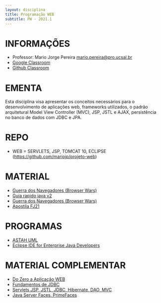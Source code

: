 ```yaml
---
layout: disciplina
title: Programação WEB
subtitle: PW - 2021.1
---
```


# INFORMAÇÕES

- Professor: Mario Jorge Pereira <mario.pereira@pro.ucsal.br>
- [Google Classroom](https://classroom.google.com/)
- [Github Classroom](https://classroom.github.com/)

# EMENTA
Esta disciplina visa apresentar os conceitos necessários para o desenvolvimento de aplicações web, frameworks utilizados, o padrão arquitetural Model View Controller (MVC), JSP, JSTL e AJAX, persistência no banco de dados com JDBC e JPA.

# REPO
- WEB = SERVLETS, JSP, TOMCAT 10, ECLIPSE (https://github.com/mariojp/projeto-web)

# MATERIAL
- [Guerra dos Navegadores (Browser Wars) ](https://www.youtube.com/watch?v=PAIfVIl4onM)
- [Guia rapido java v2](https://www.slideshare.net/mariojp/guia-rapido-java-v2)
- [Guerra dos Navegadores (Browser Wars) ](https://www.youtube.com/watch?v=PAIfVIl4onM)
- [Apostila FJ21 ](http://www.caelum.com.br/download/caelum-java-web-fj21.pdf)

# PROGRAMAS
- [ASTAH UML](https://astah.net/products/free-student-license/)
- [Eclipse IDE for Enterprise Java Developers](https://www.eclipse.org/downloads/packages/release/2020-03/r/eclipse-ide-enterprise-java-developers-includes-incubating-components)


# MATERIAL COMPLEMENTAR
- [Do Zero a Aplicação WEB](https://www.slideshare.net/mariojp/java-www)
- [Fundamentos de JDBC](https://www.slideshare.net/mariojp/jdbc-24612251)
- [Servlets JSP, JSTL, JDBC, Hibernate, DAO, MVC](https://www.slideshare.net/mariojp/java-web-29911434)
- [Java Server Faces, PrimeFaces](https://www.slideshare.net/mariojp/java-server-faces-30493299)
